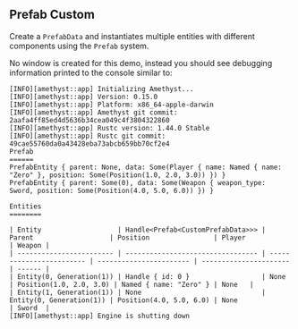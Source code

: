 ## Prefab Custom

Create a `PrefabData` and instantiates multiple entities with different components using the `Prefab` system.

No window is created for this demo, instead you should see debugging information printed to the console similar to:

```log
[INFO][amethyst::app] Initializing Amethyst...
[INFO][amethyst::app] Version: 0.15.0
[INFO][amethyst::app] Platform: x86_64-apple-darwin
[INFO][amethyst::app] Amethyst git commit: 2aafa4ff85ed4d5636b34cea049c4f3804322860
[INFO][amethyst::app] Rustc version: 1.44.0 Stable
[INFO][amethyst::app] Rustc git commit: 49cae55760da0a43428eba73abcb659bb70cf2e4
Prefab
======
PrefabEntity { parent: None, data: Some(Player { name: Named { name: "Zero" }, position: Some(Position(1.0, 2.0, 3.0)) }) }
PrefabEntity { parent: Some(0), data: Some(Weapon { weapon_type: Sword, position: Some(Position(4.0, 5.0, 6.0)) }) }

Entities
========

| Entity                   | Handle<Prefab<CustomPrefabData>>> | Parent                   | Position                | Player                 | Weapon |
| ------------------------ | --------------------------------- | ------------------------ | ----------------------- | ---------------------- | ------ |
| Entity(0, Generation(1)) | Handle { id: 0 }                  | None                     | Position(1.0, 2.0, 3.0) | Named { name: "Zero" } | None   |
| Entity(1, Generation(1)) | None                              | Entity(0, Generation(1)) | Position(4.0, 5.0, 6.0) | None                   | Sword  |
[INFO][amethyst::app] Engine is shutting down
```
